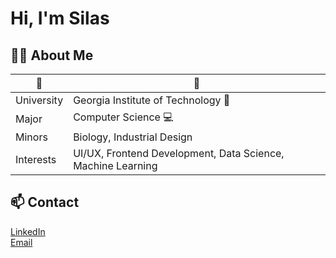 # Hi, I'm Silas
 
## 🙋‍♂️ About Me
| 🌱 | 🌴 |
| ------------- | ------------- |
| University | Georgia Institute of Technology 🐝 |
| Major | Computer Science 💻 |
| Minors | Biology, Industrial Design |
| Interests | UI/UX, Frontend Development, Data Science, Machine Learning |

## 📫 Contact
[LinkedIn](https://linkedin.com/in/silas-ever) <br />
[Email](mailto:ever@gatech.edu?subject=)
